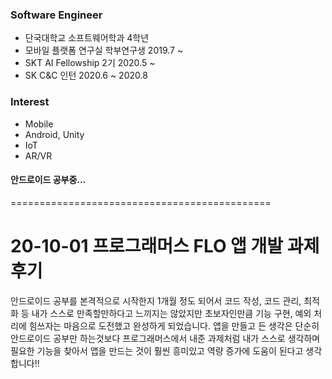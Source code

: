 ### Software Engineer
- 단국대학교 소프트웨어학과 4학년
- 모바일 플랫폼 연구실 학부연구생 2019.7 ~
- SKT AI Fellowship 2기 2020.5 ~
- SK C&C 인턴 2020.6 ~ 2020.8

### Interest
- Mobile
- Android, Unity
- IoT
- AR/VR

#### 안드로이드 공부중...

=============================================
# 20-10-01 프로그래머스 FLO 앱 개발 과제 후기
안드로이드 공부를 본격적으로 시작한지 1개월 정도 되어서 코드 작성, 코드 관리, 최적화 등 내가 스스로 만족할만하다고 느끼지는 않았지만 초보자인만큼 기능 구현, 예외 처리에 힘쓰자는 마음으로 도전했고 완성하게 되었습니다. 앱을 만들고 든 생각은 단순히 안드로이드 공부만 하는것보다 프로그래머스에서 내준 과제처럼 내가 스스로 생각하며 필요한 기능을 찾아서 앱을 만드는 것이 훨씬 흥미있고 역량 증가에 도움이 된다고 생각합니다!!
